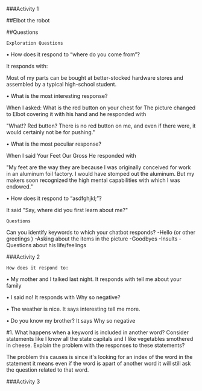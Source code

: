 ###Activity 1

##Elbot the robot

##Questions

`Exploration Questions`

• How does it respond to “where do you come from”? 

It responds with:

Most of my parts can be bought at better-stocked hardware stores and assembled by a typical high-school student. 

• What is the most interesting response? 

When I asked: What is the red button on your chest for
The picture changed to Elbot covering it with his hand and he responded with

"What!? Red button? There is no red button on me, and even if there were, it would certainly not be for pushing." 

• What is the most peculiar response? 

When I said Your Feet Our Gross
He responded with

"My feet are the way they are because I was originally conceived for work in an aluminum foil factory. I would have stomped out the aluminum. But my makers soon recognized the high mental capabilities with which I was endowed."

• How does it respond to “asdfghjkl;”? 

It said "Say, where did you first learn about me?"

`Questions`

Can you identify keywords to which your chatbot responds? 
 -Hello (or other greetings )
 -Asking about the items in the picture
 -Goodbyes
 -Insults
 -Questions about his life/feelings

 ###Activity 2

 `How does it respond to:`

• My mother and I talked last night. 
It responds with tell me about your family

• I said no!
It responds with Why so negative?

• The weather is nice.
It says interesting tell me more.

• Do you know my brother? 
It says Why so negative

#1. What happens when a keyword is included in another word? Consider statements like I know all the state capitals and I like vegetables smothered in cheese. Explain the problem with the responses to these statements?

The problem this causes is since it's looking for an index of the word in the statement it means even if the word is apart of another word it will still ask the question related to that word.

###Activity 3




